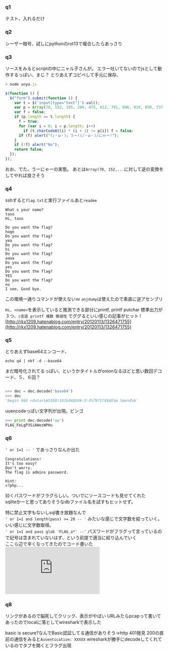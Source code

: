 ### q1
テスト、入れるだけ

### q2
シーザー暗号、試しにpythonのrot13で複合したらあっさり

### q3
ソースをみるとscriptの中にニャル子さんが。
エラー吐いてないのでjsとして動作するっぽい、まじ？
とりあえずコピペして手元に保存、
```javascript
> node unya.js

$(function () {
  $("form").submit(function () {
    var t = $('input[type="text"]').val();
    var p = Array(70, 152, 195, 284, 475, 612, 791, 896, 810, 850, 737, 1332, 1469, 1120, 1470, 832, 1785, 2196, 1520, 1480, 1449);
    var f = false;
    if (p.length == t.length) {
      f = true;
      for (var i = 0; i < p.length; i++)
        if (t.charCodeAt(i) * (i + 1) != p[i]) f = false;
      if (f) alert("(」・ω・)」うー!(/・ω・)/にゃー!");
    }
    if (!f) alert("No");
    return false;
  });
}); 
``` 
おお、でた。うーにゃーの実態。
あとは`Array(70, 152,...`に対して逆の変換をしてやれば良さそう

### q4
sshすると`flag.txt`と実行ファイルあと`readme`  

```
What s your name?
taso
Hi, taso

Do you want the flag?
hoge
Do you want the flag?
yea
Do you want the flag?
hi
Do you want the flag?
aaaa
Do you want the flag?
yes
Do you want the flag?
YES
Do you want the flag?
no
I see. Good bye.
```
この環境一通りコマンドが使えないｗ
`anjdump`は使えたので素直に逆アセンブリ

`Hi, <name>`を表示していると推測できる部分にprintf, printf putchar
標準出力が３つ、`c言語 printf 複数 脆弱性` でググるといい感じの記事がヒット
![http://rkx1209.hatenablog.com/entry/20120113/1326471755](http://rkx1209.hatenablog.com/entry/20120113/1326471755)

### q5
とりあえずbase64エンコード、
```
echo q4 | nkf -d --base64
```
まだ暗号化されてるっぽい、というかタイトルがonionなるほどと思い数回デコード、５、６回？
```python

>>> dec = dec.decode('base64')
>>> dec
'begin 666 <data>\n51DQ!1U]&94QG4#-3:4%797I74$AU\n \nend\n'
```
uuencodeっぽい文字列が出現。ビンゴ

```python
>>> print dec.decode('uu')
FLAG_FeLgP3SiAWezWPHu
```

### q6
`' or 1=1 -- '`
であっさりなんか出た 

```
Congratulations!
It's too easy?
Don't worry.
The flag is admins password.

Hint:
<?php...
```
曰くパスワードがフラグらしい。ついでにソースコードも見せてくれた  
sqliteかーと思ってありそうなdbファイル名を試すもヒットせず。  
  
特に禁止文字もないしsql書き放題なんで  
`' or 1=1 and length(pass) >= 20 -- '`
みたいな感じで文字数を絞っていく。いい感じに文字数取得。  
`' or 1=1 and pass glob 'FLAG_a*' --'`
パスワードがフラグって言っているので記号は含まれていないはず、という前提で適当に絞り込んでいく  
ここら辺で辛くなってきたのでコード書いた
![brute_force.py](https://github.com/YuiOmata/ctf/blob/master/ksnctf/q6/brute_force.py)  

### q8
リンクがあるので脳死してクリック、表示がやばい
URLみたらpcapって書いてあったのでlocalに落としてwiresharkで表示した

basic is secure?なんでBasic認証してる通信がありそう→http 401発見
200の直前の通信をみると`Ausentication: XXXXX`
wiresharkが勝手にdecodeしてくれているのでタブを開くとフラグ出現





